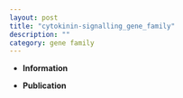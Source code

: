```yaml
---
layout: post
title: "cytokinin-signalling_gene_family"
description: ""
category: gene family
---
```


* **Information**  

* **Publication**  


